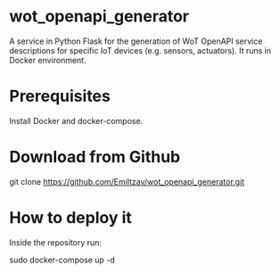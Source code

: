 # wot_openapi_generator

A service in Python Flask for the generation of WoT OpenAPI service descriptions for specific IoT devices (e.g. sensors, actuators). It runs in Docker environment. 

# Prerequisites

Install Docker and docker-compose. 

# Download from Github 

git clone https://github.com/Emiltzav/wot_openapi_generator.git

# How to deploy it

Inside the repository run:

sudo docker-compose up -d 
